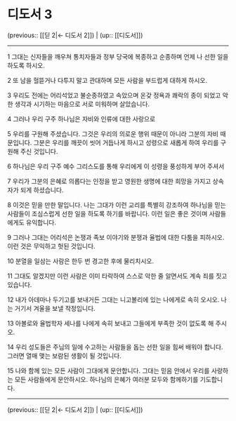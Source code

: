 # 디도서 3

(previous:: [[딛 2|← 디도서 2]]) | (up:: [[디도서]])

***




1 
그대는 신자들을 깨우쳐 통치자들과 정부 당국에 복종하고 순종하며 언제 나 선한 일을 하도록 하시오. 



2 
또 남을 헐뜯거나 다투지 말고 관대하며 모든 사람을 부드럽게 대하게 하시오. 



3 
우리도 전에는 어리석었고 불순종하였고 속았으며 온갖 정욕과 쾌락의 종이 되었고 악한 생각과 시기하는 마음으로 서로 미워하며 살았습니다. 



4 
그러나 우리 구주 하나님은 자비와 인류에 대한 사랑으로 



5 
우리를 구원해 주셨습니다. 그것은 우리의 의로운 행위 때문이 아니라 그분의 자비 때문입니다. 그분은 우리를 깨끗이 씻어 거듭나게 하시고 성령으로 새롭게 하여 우리를 구원해 주신 것입니다. 



6 
하나님은 우리 구주 예수 그리스도를 통해 우리에게 이 성령을 풍성하게 부어 주셔서 



7 
우리가 그분의 은혜로 의롭다는 인정을 받고 영원한 생명에 대한 희망을 가지고 상속자가 되게 하셨습니다. 



8 
이것은 믿을 만한 말입니다. 나는 그대가 이런 교리를 특별히 강조하여 하나님을 믿는 사람들이 조심스럽게 선한 일을 하도록 하기를 바랍니다. 이런 일은 좋은 것이며 사람들에게도 유익합니다. 



9 
그러나 그대는 어리석은 논쟁과 족보 이야기와 분쟁과 율법에 대한 다툼을 피하시오. 이런 것은 무익하고 헛된 것입니다. 



10 
분열을 일삼는 사람은 한두 번 경고한 후에 물리치시오. 



11 
그대도 알겠지만 이런 사람은 이미 타락하여 스스로 악한 줄 알면서도 계속 죄를 짓고 있습니다. 



12 
내가 아데마나 두기고를 보내거든 그대는 니고볼리에 있는 나에게로 속히 오시오. 나는 거기서 겨울을 보낼 작정입니다. 



13 
아볼로와 율법학자 세나를 나에게 속히 보내고 그들에게 부족한 것이 없도록 해 주시오. 



14 
우리 성도들은 주님의 일에 수고하는 사람들을 돕는 선한 일을 힘써 배워야 합니다. 그러면 열매 맺는 보람된 생활이 될 것입니다. 



15 
나와 함께 있는 모든 사람이 그대에게 문안합니다. 그대는 믿음 안에서 우리를 사랑하는 모든 사람들에게 문안하시오. 하나님의 은혜가 여러분 모두와 함께하기를 기도합니다.

***

(previous:: [[딛 2|← 디도서 2]]) | (up:: [[디도서]])
